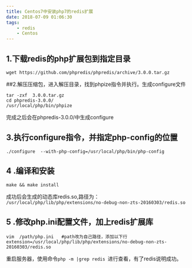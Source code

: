 ```yaml
---
title: Centos7中安装php7的redis扩展
date: 2018-07-09 01:06:30
tags:
	- redis
	- Centos
---
```


## 1.下载redis的php扩展包到指定目录
``` shell
wget https://github.com/phpredis/phpredis/archive/3.0.0.tar.gz
```
##2.解压压缩包，进入解压目录，找到phpize指令并执行。生成configure文件
```shell
tar -zxf  3.0.0.tar.gz
cd phpredis-3.0.0/
/usr/local/php/bin/phpize
```
完成之后会在phpredis-3.0.0/中生成configure
## 3.执行configure指令，并指定php-config的位置
```shell
./configure  --with-php-config=/usr/local/php/bin/php-config
```
## 4 .编译和安装
```shell
make && make install
```
成功后会生成的动态库redis.so,路径为：
`/usr/local/php/lib/php/extensions/no-debug-non-zts-20160303/redis.so`

## 5 .修改php.ini配置文件，加上redis扩展库
```shell
vim  /path/php.ini   #path改为自己路径，添加以下行
extension=/usr/local/php/lib/php/extensions/no-debug-non-zts-20160303/redis.so
```

重启服务器，使用命令`php -m |grep redis `进行查看，有了redis说明成功。
